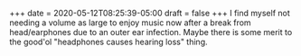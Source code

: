 +++
date = 2020-05-12T08:25:39-05:00
draft = false
+++
I find myself not needing a volume as large to enjoy music now after a break from head/earphones due to an outer ear infection. Maybe there is some merit to the good'ol "headphones causes hearing loss" thing.